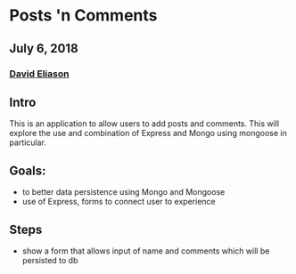 # Posts 'n Comments
## July 6, 2018
### [David Eliason](http://www.davethemaker.com)

## Intro
This is an application to allow users to add posts and comments. This will explore the use and combination of Express and Mongo using mongoose in particular.

## Goals:
* to better data persistence using Mongo and Mongoose
* use of Express, forms to connect user to experience

## Steps
* show a form that allows input of name and comments which will be persisted to db